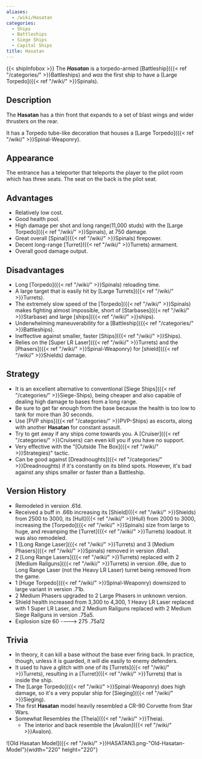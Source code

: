 ```yaml
---
aliases:
  - /wiki/Hasatan
categories:
  - Ships
  - Battleships
  - Siege Ships
  - Capital Ships
title: Hasatan
---
```


{{< shipInfobox >}} The **_Hasatan_** is a torpedo-armed [Battleship]({{< ref "/categories/" >}}Battleships) and _was_ the first ship to have a [Large Torpedo]({{< ref "/wiki/" >}}Spinals).

## Description

The **Hasatan** has a thin front that expands to a set of blast wings and wider thrusters on the rear.

It has a Torpedo tube-like decoration that houses a [Large Torpedo]({{< ref "/wiki/" >}}Spinal-Weaponry).

## Appearance

The entrance has a teleporter that teleports the player to the pilot room which has three seats. The seat on the back is the pilot seat.

## Advantages

- Relatively low cost.
- Good health pool.
- High damage per shot and long range(11,000 studs) with the [Large Torpedo]({{< ref "/wiki/" >}}Spinals), at 750 damage.
- Great overall [Spinal]({{< ref "/wiki/" >}}Spinals) firepower.
- Decent long-range [Turret]({{< ref "/wiki/" >}}Turrets) armament.
- Overall good damage output.

## Disadvantages

- Long [Torpedo]({{< ref "/wiki/" >}}Spinals) reloading time.
- A large target that is easily hit by [Large Turrets]({{< ref "/wiki/" >}}Turrets).
- The extremely slow speed of the [Torpedo]({{< ref "/wiki/" >}}Spinals) makes fighting almost impossible, short of [Starbases]({{< ref "/wiki/" >}}Starbase) and large [ships]({{< ref "/wiki/" >}}ships).
- Underwhelming maneuverability for a [Battleship]({{< ref "/categories/" >}}Battleships).
- Ineffective against smaller, faster [Ships]({{< ref "/wiki/" >}}Ships).
- Relies on the [Super LR Laser]({{< ref "/wiki/" >}}Turrets) and the [Phasers]({{< ref "/wiki/" >}}Spinal-Weaponry) for [shield]({{< ref "/wiki/" >}}Shields) damage.

## Strategy

- It is an excellent alternative to conventional [Siege Ships]({{< ref "/categories/" >}}Siege-Ships), being cheaper and also capable of dealing high damage to bases from a long range.
- Be sure to get far enough from the base because the health is too low to tank for more than 30 seconds.
- Use [PVP ships]({{< ref "/categories/" >}}PVP-Ships) as escorts, along with another **Hasatan** for constant assault.
- Try to get away if any ships come towards you. A [Cruiser]({{< ref "/categories/" >}}Cruisers) can even kill you if you have no support.
- Very effective with the "[Outside The Box]({{< ref "/wiki/" >}}Strategies)" tactic.
- Can be good against [Dreadnoughts]({{< ref "/categories/" >}}Dreadnoughts) if it's constantly on its blind spots. However, it's bad against any ships smaller or faster than a Battleship.

## Version History

- Remodeled in version .61d.
- Received a buff in .66b increasing its [Shield]({{< ref "/wiki/" >}}Shields) from 2500 to 3000, its [Hull]({{< ref "/wiki/" >}}Hull) from 2000 to 3000, increasing the [Torpedo]({{< ref "/wiki/" >}}Spinals) size from large to huge, and revamping the [Turret]({{< ref "/wiki/" >}}Turrets) loadout. It was also remodeled.
- 1 [Long Range Laser]({{< ref "/wiki/" >}}Turrets) and 3 [Medium Phasers]({{< ref "/wiki/" >}}Spinals) removed in version .69a1.
- 2 [Long Range Lasers]({{< ref "/wiki/" >}}Turrets) replaced with 2 [Medium Railguns]({{< ref "/wiki/" >}}Turrets) in version .69e, due to Long Range Laser (not the Heavy LR Laser) turret being removed from the game.
- 1 [Huge Torpedo]({{< ref "/wiki/" >}}Spinal-Weaponry) downsized to large variant in version .71b.
- 2 Medium Phasers upgraded to 2 Large Phasers in unknown version.
- Shield health increased from 3,300 to 4,300, 1 Heavy LR Laser replaced with 1 Super LR Laser, and 2 Medium Railguns replaced with 2 Medium Siege Railguns in version .75a5.
- Explosion size 60 ----> 275 .75a12

## Trivia

- In theory, it can kill a base without the base ever firing back. In practice, though, unless it is guarded, it will die easily to enemy defenders.
- It used to have a glitch with one of its [Turrets]({{< ref "/wiki/" >}}Turrets), resulting in a [Turret]({{< ref "/wiki/" >}}Turrets) that is inside the ship.
- The [Large Torpedo]({{< ref "/wiki/" >}}Spinal-Weaponry) does high damage, so it's a very popular ship for [Sieging]({{< ref "/wiki/" >}}Sieging).
- The first **Hasatan** model heavily resembled a CR-90 Corvette from Star Wars.
- Somewhat Resembles the [Theia]({{< ref "/wiki/" >}}Theia).
  - The interior and back resemble the [Avalon]({{< ref "/wiki/" >}}Avalon).

![Old Hasatan Model]({{< ref "/wiki/" >}}HASATAN3.png-"Old-Hasatan-Model"){width="220" height="220"}
